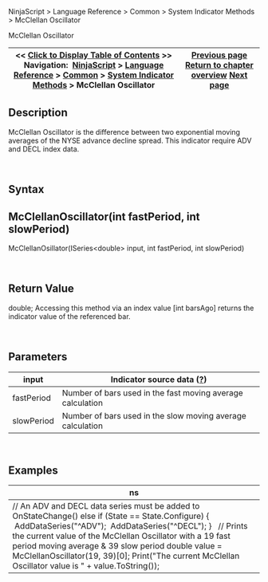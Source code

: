 ﻿


NinjaScript \> Language Reference \> Common \> System Indicator Methods \> McClellan Oscillator






















McClellan Oscillator







| \<\< [Click to Display Table of Contents](mcclellan_oscillator.md) \>\> **Navigation:**     [NinjaScript](ninjascript-1.md) \> [Language Reference](language_reference_wip-1.md) \> [Common](common-1.md) \> [System Indicator Methods](indicators-1.md) \> McClellan Oscillator | [Previous page](maximum_max-1.md) [Return to chapter overview](indicators-1.md) [Next page](minimum_min-1.md) |
| --- | --- |











## Description


McClellan Oscillator is the difference between two exponential moving averages of the NYSE advance decline spread. This indicator require ADV and DECL index data.


 


## Syntax


## McClellanOscillator(int fastPeriod, int slowPeriod)


McClellanOsillator(ISeries\<double\> input, int fastPeriod, int slowPeriod)


 


## Return Value


double; Accessing this method via an index value \[int barsAgo] returns the indicator value of the referenced bar.


 


## Parameters




| input | Indicator source data ([?](valid_input_data_for_indicator-1.md)) |
| --- | --- |
| fastPeriod | Number of bars used in the fast moving average calculation |
| slowPeriod | Number of bars used in the slow moving average calculation |



 


## 


## Examples




| ns |
| --- |
| // An ADV and DECL data series must be added to OnStateChange() else if (State \=\= State.Configure) {  AddDataSeries("^ADV");  AddDataSeries("^DECL"); }   // Prints the current value of the McClellan Oscillator with a 19 fast period moving average \& 39 slow period double value \= McClellanOscillator(19, 39)\[0]; Print("The current McClellan Oscillator value is " \+ value.ToString()); |









